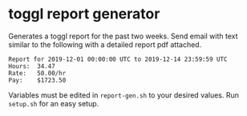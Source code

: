 # toggl report generator
Generates a toggl report for the past two weeks. Send email with text similar to the following with a detailed report pdf attached.

```
Report for 2019-12-01 00:00:00 UTC to 2019-12-14 23:59:59 UTC
Hours:  34.47
Rate:   50.00/hr
Pay:    $1723.50
```

Variables must be edited in `report-gen.sh` to your desired values. Run `setup.sh` for an easy setup.
